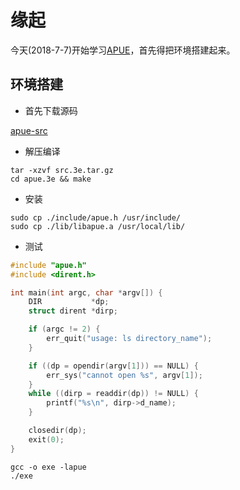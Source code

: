 # 缘起

今天(2018-7-7)开始学习[APUE](http://www.apuebook.com/apue3e.html)，首先得把环境搭建起来。

## 环境搭建

* 首先下载源码

[apue-src](http://www.apuebook.com/code3e.html)

* 解压编译

``` shell
tar -xzvf src.3e.tar.gz
cd apue.3e && make
```

* 安装

``` shell
sudo cp ./include/apue.h /usr/include/
sudo cp ./lib/libapue.a /usr/local/lib/
```

* 测试

``` C
#include "apue.h"
#include <dirent.h>

int main(int argc, char *argv[]) {
    DIR           *dp;
    struct dirent *dirp;

    if (argc != 2) {
        err_quit("usage: ls directory_name");
    }

    if ((dp = opendir(argv[1])) == NULL) {
        err_sys("cannot open %s", argv[1]);
    }
    while ((dirp = readdir(dp)) != NULL) {
        printf("%s\n", dirp->d_name);
    }

    closedir(dp);
    exit(0);
}
```

``` shell
gcc -o exe -lapue
./exe
```